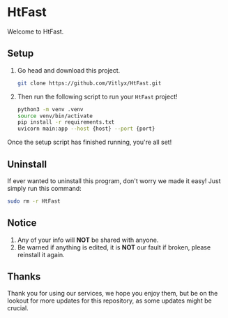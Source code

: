# HtFast

Welcome to HtFast.

## Setup

1. Go head and download this project.

    ```bash
    git clone https://github.com/Vitlyx/HtFast.git
    ```

2. Then run the following script to run your `HtFast` project!

    ```bash
    python3 -m venv .venv
    source venv/bin/activate
    pip install -r requirements.txt
    uvicorn main:app --host {host} --port {port}
    ```


Once the setup script has finished running, you're all set!

## Uninstall

If ever wanted to uninstall this program, don't worry we made it easy! Just simply run this command:

```bash
sudo rm -r HtFast
```

## Notice

1. Any of your info will **NOT** be shared with anyone.
2. Be warned if anything is edited, it is **NOT** our fault if broken, please reinstall it again.

## Thanks

Thank you for using our services, we hope you enjoy them, but be on the lookout for more updates for this repository, as some updates might be crucial.
